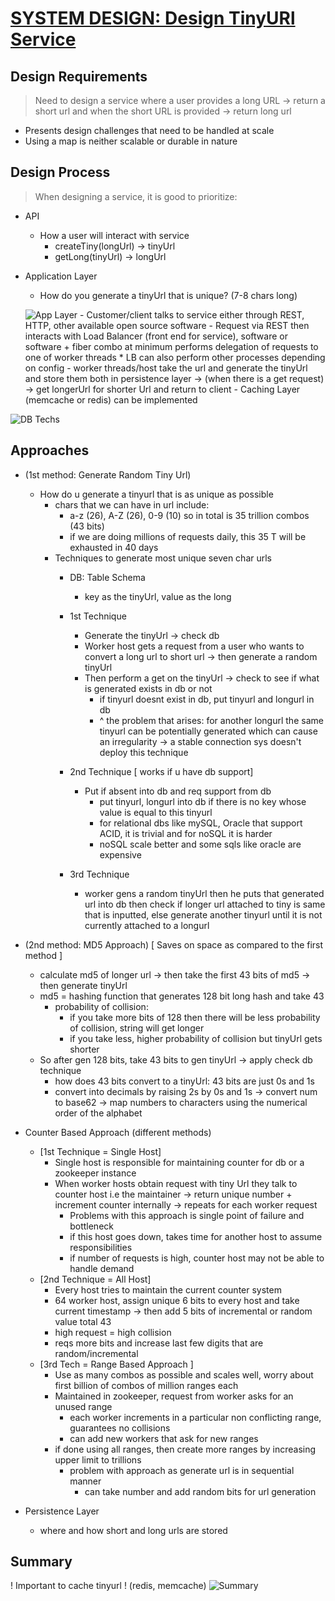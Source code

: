 # [SYSTEM DESIGN: Design TinyURl Service](https://www.youtube.com/watch?v=fMZMm_0ZhK4)

## Design Requirements
> Need to design a service where a user provides a long URL -> return a short url and when the short URL is provided -> return long url
- Presents design challenges that need to be handled at scale
- Using a map is neither scalable or durable in nature

## Design Process
> When designing a service, it is good to prioritize:
 - API
    - How a user will interact with service
        - createTiny(longUrl) -> tinyUrl
        - getLong(tinyUrl) -> longUrl

- Application Layer
    - How do you generate a tinyUrl that is unique? (7-8 chars long)

    ![App Layer](../../Images/TinyUrlAppLayer.png)
        - Customer/client talks to service either through REST, HTTP, other available open source software
        - Request via REST then interacts with Load Balancer (front end for service), software or software + fiber combo at minimum performs delegation of requests to one of worker threads
            * LB can also perform other processes depending on config
        - worker threads/host take the url and generate the tinyUrl and store them both in persistence layer -> (when there is a get request) -> get longerUrl for shorter Url and return to client
        - Caching Layer (memcache or redis) can be implemented

![DB Techs](../../Images/dbApproaches.png)
## Approaches
- (1st method: Generate Random Tiny Url)
    - How do u generate a tinyurl that is as unique as possible
        - chars that we can have in url include:
            - a-z (26), A-Z (26), 0-9 (10) so in total is 35 trillion combos (43 bits)
            - if we are doing millions of requests daily, this 35 T will be exhausted in 40 days
        - Techniques to generate most unique seven char urls
            - DB: Table Schema
                * key as the tinyUrl, value as the long
            - 1st Technique
                - Generate the tinyUrl -> check db
                - Worker host gets a request from a user who wants to convert a long url to short url -> then generate a random tinyUrl
                - Then perform a get on the tinyUrl -> check to see if what is generated exists in db or not
                    - if tinyurl doesnt exist in db, put tinyurl and longurl in db
                    - ^ the problem that arises: for another longurl the same tinyurl can be potentially generated which can cause an irregularity -> a stable connection sys doesn't deploy this technique

            - 2nd Technique [ works if u have db support]
                - Put if absent into db and req support from db
                    - put tinyurl, longurl into db if there is no key whose value is equal to this tinyurl
                    - for relational dbs like mySQL, Oracle that support ACID, it is trivial and for noSQL it is harder
                    - noSQL scale better and some sqls like oracle are expensive

            - 3rd Technique
                - worker gens a random tinyUrl then he puts that generated url into db then check if longer url attached to tiny is same that is inputted, else generate another tinyurl until it is not currently attached to a longurl

- (2nd method: MD5 Approach) [ Saves on space as compared to the first method ]
    - calculate md5 of longer url -> then take the first 43 bits of md5 -> then generate tinyUrl
    - md5 = hashing function that generates 128 bit long hash and take 43
        - probability of collision:
            * if you take more bits of 128 then there will be less probability of collision, string will get longer
            * if you take less, higher probability of collision but tinyUrl gets shorter
    - So after gen 128 bits, take 43 bits to gen tinyUrl -> apply check db technique
        - how does 43 bits convert to a tinyUrl: 43 bits are just 0s and 1s
        - convert into decimals by raising 2s by 0s and 1s -> convert num to base62 -> map numbers to characters using the numerical order of the alphabet

- Counter Based Approach (different methods)
    * [1st Technique = Single Host]
        - Single host is responsible for maintaining counter for db or a zookeeper instance
        - When worker hosts obtain request with tiny Url they talk to counter host i.e the maintainer -> return unique number  + increment counter internally -> repeats for each worker request
            - Problems with this approach is single point of failure and bottleneck
            - if this host goes down, takes time for another host to assume responsibilities
            - if number of requests is high, counter host may not be able to handle demand
    * [2nd Technique = All Host]
        - Every host tries to maintain the current counter system
        - 64 worker host, assign unique 6 bits to every host and take current timestamp -> then add 5 bits of incremental or random value total 43
        - high request = high collision
        - reqs more bits and increase last few digits that are random/incremental
    * [3rd Tech = Range Based Approach ]
        - Use as many combos as possible and scales well, worry about first billion of combos of million ranges each
        - Maintained in zookeeper, request from worker asks for an unused range
            - each worker increments in a particular non conflicting range, guarantees no collisions
            - can add new workers that ask for new ranges
        - if done using all ranges, then create more ranges by increasing upper limit to trillions
            - problem with approach as generate url is in sequential manner
                - can take number and add random bits for url generation

- Persistence Layer
    - where and how short and long urls are stored

## Summary
! Important to cache tinyurl ! (redis, memcache)
![Summary](../../Images/summary.png)
